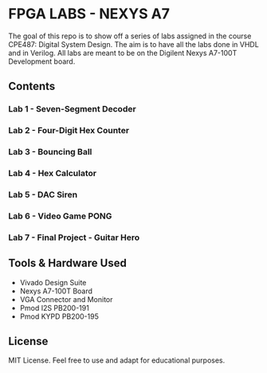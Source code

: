 # FPGA LABS - NEXYS A7
The goal of this repo is to show off a series of labs assigned in the course CPE487: Digital System Design. The aim is to have all the labs done in VHDL and in Verilog. All labs are meant to be on the Digilent Nexys A7-100T Development board.   

## Contents
### Lab 1 - Seven-Segment Decoder
### Lab 2 - Four-Digit Hex Counter
### Lab 3 - Bouncing Ball
### Lab 4 - Hex Calculator
### Lab 5 - DAC Siren
### Lab 6 - Video Game PONG
### Lab 7 - Final Project - Guitar Hero


## Tools & Hardware Used
- Vivado Design Suite
- Nexys A7-100T Board
- VGA Connector and Monitor
- Pmod I2S PB200-191
- Pmod KYPD PB200-195

## License
MIT License. Feel free to use and adapt for educational purposes.
